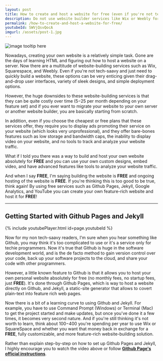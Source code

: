 ```yaml
---
layout: post
title: How to create and host a website for free (even if you're not tech-savvy)
description: Do not use website builder services like Wix or Weebly for your personal website; learn how to build and host your website for free using Github Pages, Jekyll, Google Analytics, and Youtube!
permalink: /how-to-create-and-host-a-website-for-free/
youtubeId: SWVjQsvQocA
imgurl: /assets/post-1.jpg
---
```


![image tooltip here]({{page.imgurl|relative_url}})

Nowadays, creating your own website is a relatively simple task. Gone are the days of learning HTML and figuring out how to host a website on a server. Now there are a multitude of website-building services such as Wix, Squarespace, and Weebly. Even if you're not tech-saavy and just need to quickly build a website, these options can be very enticing given their drag-and-drop user interfaces, variety of sleek designs, and simple deployment options.

However, the huge downsides to these website-building services is that they can be quite costly over time ($5-$25 per month depending on your feature set) and if you ever want to migrate your website to your own server or another website builder, you are basically starting from scratch. 

In addition, even if you choose the cheapest or free plans that these services offer, they require you to display ads promoting their service on your website (which looks very unprofessional), and they offer bare-bones features such as low storage and bandwidth caps, the inability to display video on your website, and no tools to track and analyze your website traffic.

What if I told you there was a way to build and host your own website absolutely for **FREE** and you can use your own custom designs, embed video, and have advanced features like tools to analyze your website traffic.

And when I say **FREE**, I'm saying building the website is **FREE** and ongoing hosting of the website is **FREE**. If you're thinking this is too good to be true, think again! By using free services such as Github Pages, Jekyll, Google Analytics, and YouTube you can create your own feature-rich website and host it for **FREE**!

----

## Getting Started with Github Pages and Jekyll

{% include youtubePlayer.html id=page.youtubeId %}

Now for my non tech-saavy readers, I'm sure when you hear something like Github, you may think it's too complicated to use or it's a service only for techie programmers. Now it's true that Github is huge in the software development world, and is the de facto method to gain version control over your code, back up your software projects to the cloud, and share your code with other programmers. 

However, a little known feature to Github is that it allows you to host your own personal website absolutely for free (no monthly fees, no startup fees, just **FREE**). It's done through Github Pages, which is way to host a website directly on Github, and Jekyll, a static-site generator that allows to covert plain-text into feature rich web pages.

Now there is a bit of a learning curve to using Github and Jekyll. For example, you have to use Command Prompt (Windows) or Terminal (Mac) to get the project started and make updates, but once you've done it a few times, it becomes very second nature. And if you're still thinking it's not worth to learn, think about $100-$400 you're spending per year to use Wix or SquareSpace and whether you want that money back in exchange for a **FREE**, fully customizable, and more feature-rich website-building solution.

Rather than explain step-by-step on how to set up Github Pages and Jekyll, I highly encourage you to watch the video above or follow [**Github Page's official instructions**](https://help.github.com/articles/setting-up-your-github-pages-site-locally-with-jekyll/).






